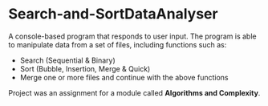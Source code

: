 # Search-and-SortDataAnalyser

A console-based program that responds to user input. 
The program is able to manipulate data from a set of files, including functions such as:
- Search (Sequential & Binary) 
- Sort (Bubble, Insertion, Merge & Quick)
- Merge one or more files and continue with the above functions

Project was an assignment for a module called **Algorithms and Complexity**.
